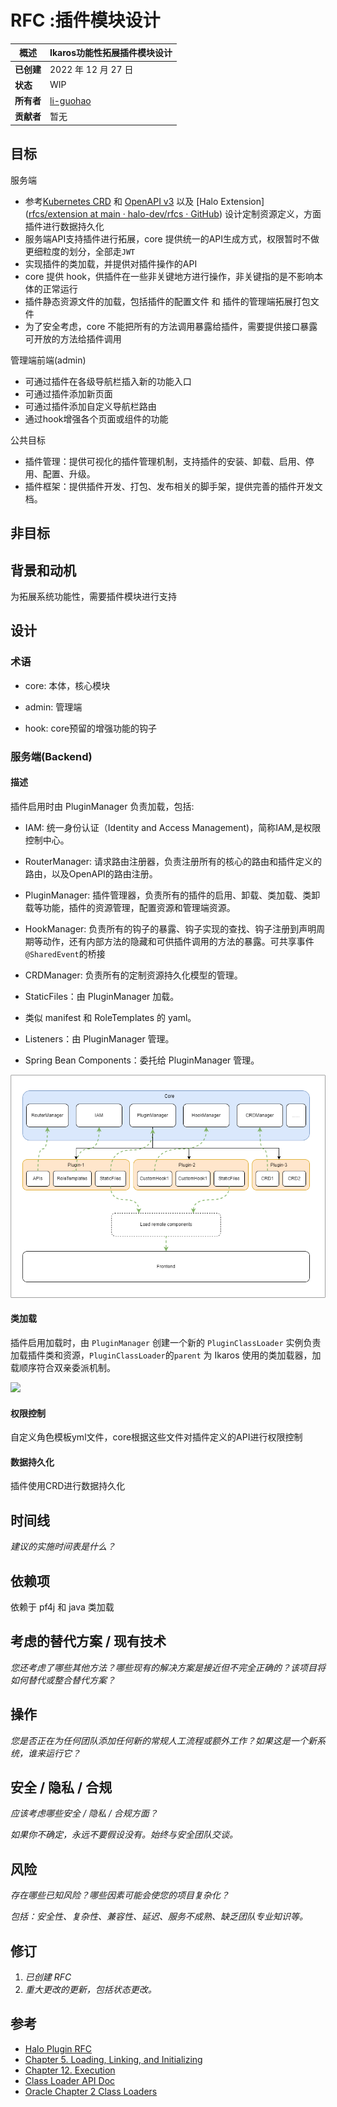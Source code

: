 # RFC :插件模块设计

| **概述**  | Ikaros功能性拓展插件模块设计                   |
| ------- | ----------------------------------- |
| **已创建** | 2022 年 12 月 27 日                    |
| **状态**  | WIP                                 |
| **所有者** | [li-guohao](mailto:git@liguohao.cn) |
| **贡献者** | 暂无                                  |

## 目标

服务端

- 参考[Kubernetes CRD](https://kubernetes.io/zh-cn/docs/tasks/extend-kubernetes/custom-resources/custom-resource-definitions/) 和 [OpenAPI v3](https://spec.openapis.org/oas/v3.1.0) 以及 [Halo Extension]([rfcs/extension at main · halo-dev/rfcs · GitHub](https://github.com/halo-dev/rfcs/tree/main/extension)) 设计定制资源定义，方面插件进行数据持久化
- 服务端API支持插件进行拓展，core 提供统一的API生成方式，权限暂时不做更细粒度的划分，全部走`JWT`
- 实现插件的类加载，并提供对插件操作的API
- core 提供 hook，供插件在一些非关键地方进行操作，非关键指的是不影响本体的正常运行
- 插件静态资源文件的加载，包括插件的配置文件 和 插件的管理端拓展打包文件
- 为了安全考虑，core 不能把所有的方法调用暴露给插件，需要提供接口暴露可开放的方法给插件调用

管理端前端(admin)

- 可通过插件在各级导航栏插入新的功能入口
- 可通过插件添加新页面
- 可通过插件添加自定义导航栏路由
- 通过hook增强各个页面或组件的功能

公共目标

- 插件管理：提供可视化的插件管理机制，支持插件的安装、卸载、启用、停用、配置、升级。
- 插件框架：提供插件开发、打包、发布相关的脚手架，提供完善的插件开发文档。

## 非目标

## 背景和动机

为拓展系统功能性，需要插件模块进行支持

## 设计

### 术语

- core: 本体，核心模块

- admin: 管理端

- hook: core预留的增强功能的钩子

### 服务端(Backend)

#### 描述

插件启用时由 PluginManager 负责加载，包括:

- IAM: 统一身份认证（Identity and Access Management)，简称IAM,是权限控制中心。

- RouterManager: 请求路由注册器，负责注册所有的核心的路由和插件定义的路由，以及OpenAPI的路由注册。

- PluginManager: 插件管理器，负责所有的插件的启用、卸载、类加载、类卸载等功能，插件的资源管理，配置资源和管理端资源。

- HookManager: 负责所有的钩子的暴露、钩子实现的查找、钩子注册到声明周期等动作，还有内部方法的隐藏和可供插件调用的方法的暴露。可共享事件`@SharedEvent`的桥接

- CRDManager: 负责所有的定制资源持久化模型的管理。

- StaticFiles：由 PluginManager 加载。

- 类似 manifest 和 RoleTemplates 的 yaml。

- Listeners：由 PluginManager 管理。

- Spring Bean Components：委托给 PluginManager 管理。

![img not found](assets/backend.drawio.png)

#### 类加载

插件启用加载时，由 `PluginManager` 创建一个新的 `PluginClassLoader` 实例负责加载插件类和资源，`PluginClassLoader`的`parent` 为 Ikaros 使用的类加载器，加载顺序符合双亲委派机制。

![](https://docs.oracle.com/cd/E19501-01/819-3659/images/dgdeploy2.gif)

#### 权限控制

自定义角色模板yml文件，core根据这些文件对插件定义的API进行权限控制

#### 数据持久化

插件使用CRD进行数据持久化



## 时间线

*建议的实施时间表是什么？*

## 依赖项

依赖于 pf4j 和 java 类加载

## 考虑的替代方案 / 现有技术

*您还考虑了哪些其他方法？哪些现有的解决方案是接近但不完全正确的？该项目将如何替代或整合替代方案？*

## 操作

*您是否正在为任何团队添加任何新的常规人工流程或额外工作？如果这是一个新系统，谁来运行它？*

## 安全 / 隐私 / 合规

*应该考虑哪些安全 / 隐私 / 合规方面？*

*如果你不确定，永远不要假设没有。始终与安全团队交谈。*

## 风险

*存在哪些已知风险？哪些因素可能会使您的项目复杂化？*

*包括：安全性、复杂性、兼容性、延迟、服务不成熟、缺乏团队专业知识等。*

## 修订

1. *已创建 RFC*
2. *重大更改的更新，包括状态更改。*

## 参考

- [Halo Plugin RFC](https://github.com/halo-dev/rfcs/blob/main/plugin/pluggable-design.md)
- [Chapter 5. Loading, Linking, and Initializing](https://docs.oracle.com/javase/specs/jvms/se17/html/jvms-5.html)
- [Chapter 12. Execution](https://docs.oracle.com/javase/specs/jls/se17/html/jls-12.html#jls-12.6)
- [Class Loader API Doc](https://docs.oracle.com/en/java/javase/17/docs/api/java.base/java/lang/ClassLoader.html)
- [Oracle Chapter 2 Class Loaders](https://docs.oracle.com/cd/E19501-01/819-3659/beade/index.html)
